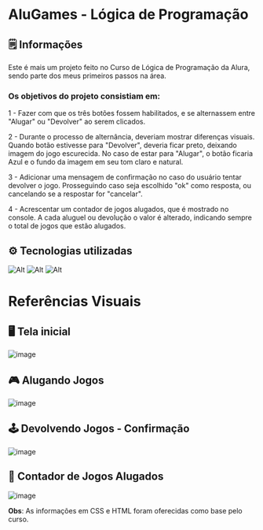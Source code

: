 # AluGames - Lógica de Programação

## 🗒️ Informações
Este é mais um projeto feito no Curso de Lógica de Programação da Alura, sendo parte dos meus primeiros passos na área.

### Os objetivos do projeto consistiam em:

1 - Fazer com que os três botões fossem habilitados, e se alternassem entre "Alugar" ou "Devolver" ao serem clicados.

2 - Durante o processo de alternância, deveriam mostrar diferenças visuais. Quando botão estivesse para "Devolver", deveria ficar preto, deixando imagem do jogo escurecida. 
No caso de estar para "Alugar", o botão ficaria Azul e o fundo da imagem em seu tom claro e natural.

3 - Adicionar uma mensagem de confirmação no caso do usuário tentar devolver o jogo. Prosseguindo caso seja escolhido "ok" como resposta, ou cancelando se a respostar for "cancelar".

4 - Acrescentar um contador de jogos alugados, que é mostrado no console. A cada aluguel ou devolução o valor é alterado, indicando sempre o total de jogos que estão alugados.

## ⚙️ Tecnologias utilizadas
![Alt](https://img.icons8.com/?size=100&id=11935&format=png&color=000000) ![Alt](https://img.icons8.com/?size=100&id=12239&format=png&color=000000)  ![Alt](https://img.icons8.com/?size=100&id=12276&format=png&color=000000)

# Referências Visuais

## 🖥️ Tela inicial
![image](https://github.com/user-attachments/assets/d6f3426c-1b52-4b95-bc4a-33b6a30635e9)

## 🎮 Alugando Jogos
![image](https://github.com/user-attachments/assets/88a60576-88ce-4cd1-af1d-a14dd0bfec86)

## 🕹️ Devolvendo Jogos - Confirmação
![image](https://github.com/user-attachments/assets/4f971eb4-7a13-4545-bea8-f4bdfe92aa11)

## 🔢 Contador de Jogos Alugados
![image](https://github.com/user-attachments/assets/cb1782ac-23b0-4c69-8014-fd1ce6389cde)

**Obs**: As informações em CSS e HTML foram oferecidas como base pelo curso.



